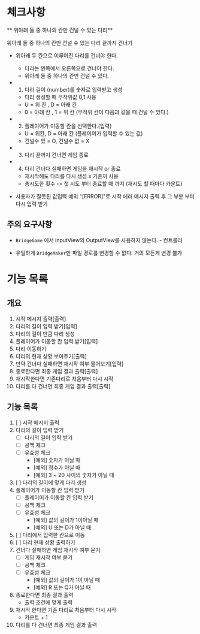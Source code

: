 # 체크사항

** 위아래 둘 중 하나의 칸만 건널 수 있는 다리**

위아래 둘 중 하나의 칸만 건널 수 있는 다리 끝까지 건너기

- 위아래 두 칸으로 이루어진 다리를 건너야 한다.

  - 다리는 왼쪽에서 오른쪽으로 건너야 한다.
  - 위아래 둘 중 하나의 칸만 건널 수 있다.

- 1. 다리 길이 (number)를 숫자로 입력받고 생성

  - 다리 생성할 때 무작위값 0,1 사용
  - U = 위 칸 , D = 아래 칸
  - 0 = 아래 칸 , 1 = 위 칸 (무작위 칸이 다음과 같을 때 건널 수 있다.)

- 2. 플레이어가 이동할 칸을 선택한다.(입력)

  - U = 위칸, D = 아래 칸 (플레이어가 입력할 수 있는 값)
  - 건널수 있 = O, 건널수 없 = X

- 3. 다리 끝까지 건너면 게임 종료

- 4. 다리 건너다 실패하면 게임을 재시작 or 종료

  - 재시작해도 다리를 다시 생성 x 기존꺼 사용
  - 총시도한 횟수 -> 첫 시도 부터 종료할 때 까지 (재시도 할 때마다 카운트)

- 사용자가 잘못된 값입력 예외 "[ERROR]"로 시작 에러 메시지 출력 후 그 부분 부터 다시 입력 받기

## 주의 요구사항

- `BridgeGame` 에서 inputView와 OutputView를 사용하지 않는다. - 컨트롤러

- 유일하게 `BridgeMaker`만 파일 경로를 변경할 수 없다. 거의 모든게 변경 불가

# 기능 목록

## 개요

1. 시작 메시지 출력[출력]
2. 다리의 길이 입력 받기[입력]
3. 다리의 길이 만큼 다리 생성
4. 플레이어가 이동할 칸 입력 받기[입력]
5. 다리 이동하기
6. 다리의 현재 상황 보여주기[출력]
7. 만약 건너다 실패하면 재시작 여부 물어보기[입력]
8. 종료한다면 최종 게임 결과 출력[출력]
9. 재시작한다면 기존다리로 처음부터 다시 시작
10. 다리를 다 건너면 최종 게임 결과 출력[출력]

## 기능 목록

1. [ ] 시작 메시지 출력
2. 다리의 길이 입력 받기
   - [ ] 다리의 길이 입력 받기
   - [ ] 공백 체크
   - [ ] 유효성 체크
     - [예외] 숫자가 아닐 때
     - [예외] 정수가 아닐 때
     - [예외] 3 ~ 20 사이의 숫자가 아닐 때
3. [ ] 다리의 길이에 맞게 다리 생성
4. 플레이어가 이동할 칸 입력 받기
   - [ ] 플레이어가 이동할 칸 입력 받기
   - [ ] 공백 체크
   - [ ] 유효성 체크
     - [예외] 값의 길이가 1이아닐 때
     - [예외] U 또는 D가 아닐 때
5. [ ] 다리에서 입력한 칸으로 이동
6. [ ] 다리 현재 상황 출력하기
7. 건너다 실패하면 게임 재시작 여부 묻기
   - [ ] 게임 재시작 여부 묻기
   - [ ] 공백 체크
   - [ ] 유효성 체크
     - [예외] 값의 길이가 1이 아닐 때
     - [예외] R 또는 Q가 아닐 때
8. 종료한다면 최종 결과 출력
   - 출력 조건에 맞게 출력
9. 재시작 한다면 기존 다리로 처음부터 다시 시작
   - 카운트 + 1
10. 다리를 다 건너면 최종 게임 결과 출력
